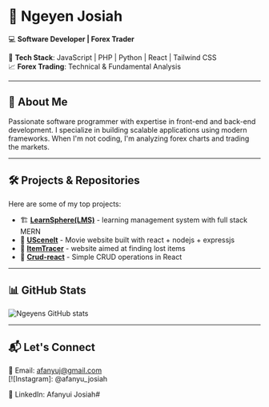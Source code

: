 # 🚀 **Ngeyen Josiah**  
💻 **Software Developer | Forex Trader**  

🔹 **Tech Stack**: JavaScript | PHP | Python | React | Tailwind CSS  
📈 **Forex Trading**: Technical & Fundamental Analysis  

---

## 📌 **About Me**  
Passionate software programmer with expertise in front-end and back-end development. I specialize in building scalable applications using modern frameworks. When I'm not coding, I'm analyzing forex charts and trading the markets.  

---

## 🛠️ **Projects & Repositories**  
Here are some of my top projects:  
- 🏗️ [**LearnSphere(LMS)**](https://github.com/afanyuij/LearnSphere-) - learning management system with full stack MERN  
- 🔢 [**UScenelt**](https://github.com/afanyuij/uscenelt) - Movie website built with react + nodejs + expressjs  
- 🔑 [**ItemTracer**](https://github.com/afanyuij/item-tracer-repo) - website aimed at finding lost items  
- 🛒 [**Crud-react**](https://github.com/afanyuj/Crud-react) - Simple CRUD operations in React  

---

## 📊 **GitHub Stats**  
![Ngeyens GitHub stats](https://github-readme-stats.vercel.app/api?username=afanyuij&show_icons=true&theme=radical)
 

---

## 📬 **Let's Connect**  
📧 Email: afanyuj@gmail.com  
[![Instagram]: @afanyu_josiah 
 
💼 LinkedIn: Afanyui Josiah#

